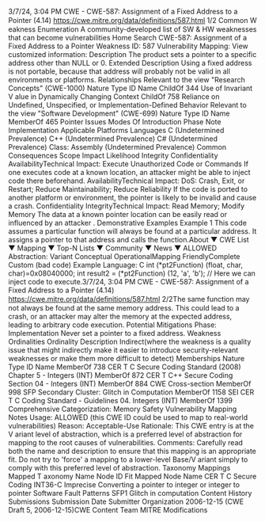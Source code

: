 3/7/24, 3:04 PM CWE - CWE-587: Assignment of a Fixed Address to a Pointer (4.14)
https://cwe.mitre.org/data/deﬁnitions/587.html 1/2
Common W eakness Enumeration
A community-developed list of SW & HW weaknesses that can become
vulnerabilities
Home Search
CWE-587: Assignment of a Fixed Address to a Pointer
Weakness ID: 587
Vulnerability Mapping: 
View customized information:
 Description
The product sets a pointer to a specific address other than NULL or 0.
 Extended Description
Using a fixed address is not portable, because that address will probably not be valid in all environments or platforms.
 Relationships
 Relevant to the view "Research Concepts" (CWE-1000)
Nature Type ID Name
ChildOf 344 Use of Invariant V alue in Dynamically Changing Context
ChildOf 758 Reliance on Undefined, Unspecified, or Implementation-Defined Behavior
 Relevant to the view "Software Development" (CWE-699)
Nature Type ID Name
MemberOf 465 Pointer Issues
 Modes Of Introduction
Phase Note
Implementation
 Applicable Platforms
Languages
C (Undetermined Prevalence)
C++ (Undetermined Prevalence)
C# (Undetermined Prevalence)
Class: Assembly (Undetermined Prevalence)
 Common Consequences
Scope Impact Likelihood
Integrity
Confidentiality
AvailabilityTechnical Impact: Execute Unauthorized Code or Commands
If one executes code at a known location, an attacker might be able to inject code there beforehand.
AvailabilityTechnical Impact: DoS: Crash, Exit, or Restart; Reduce Maintainability; Reduce Reliability
If the code is ported to another platform or environment, the pointer is likely to be invalid and cause a
crash.
Confidentiality
IntegrityTechnical Impact: Read Memory; Modify Memory
The data at a known pointer location can be easily read or influenced by an attacker .
 Demonstrative Examples
Example 1
This code assumes a particular function will always be found at a particular address. It assigns a pointer to that address and calls the
function.About ▼ CWE List ▼ Mapping ▼ Top-N Lists ▼ Community ▼ News ▼
ALLOWED
Abstraction: Variant
Conceptual OperationalMapping
FriendlyComplete Custom
(bad code) Example Language: C 
int (\*pt2Function) (float, char, char)=0x08040000;
int result2 = (\*pt2Function) (12, 'a', 'b');
// Here we can inject code to execute.3/7/24, 3:04 PM CWE - CWE-587: Assignment of a Fixed Address to a Pointer (4.14)
https://cwe.mitre.org/data/deﬁnitions/587.html 2/2The same function may not always be found at the same memory address. This could lead to a crash, or an attacker may alter the
memory at the expected address, leading to arbitrary code execution.
 Potential Mitigations
Phase: Implementation
Never set a pointer to a fixed address.
 Weakness Ordinalities
Ordinality Description
Indirect(where the weakness is a quality issue that might indirectly make it easier to introduce security-relevant weaknesses or make
them more difficult to detect)
 Memberships
Nature Type ID Name
MemberOf 738 CER T C Secure Coding Standard (2008) Chapter 5 - Integers (INT)
MemberOf 872 CER T C++ Secure Coding Section 04 - Integers (INT)
MemberOf 884 CWE Cross-section
MemberOf 998 SFP Secondary Cluster: Glitch in Computation
MemberOf 1158 SEI CER T C Coding Standard - Guidelines 04. Integers (INT)
MemberOf 1399 Comprehensive Categorization: Memory Safety
 Vulnerability Mapping Notes
Usage: ALLOWED (this CWE ID could be used to map to real-world vulnerabilities)
Reason: Acceptable-Use
Rationale:
This CWE entry is at the V ariant level of abstraction, which is a preferred level of abstraction for mapping to the root causes of
vulnerabilities.
Comments:
Carefully read both the name and description to ensure that this mapping is an appropriate fit. Do not try to 'force' a mapping to a
lower-level Base/V ariant simply to comply with this preferred level of abstraction.
 Taxonomy Mappings
Mapped T axonomy Name Node ID Fit Mapped Node Name
CER T C Secure Coding INT36-C Imprecise Converting a pointer to integer or integer to pointer
Software Fault Patterns SFP1 Glitch in computation
 Content History
 Submissions
Submission Date Submitter Organization
2006-12-15
(CWE Draft 5, 2006-12-15)CWE Content Team MITRE
 Modifications
